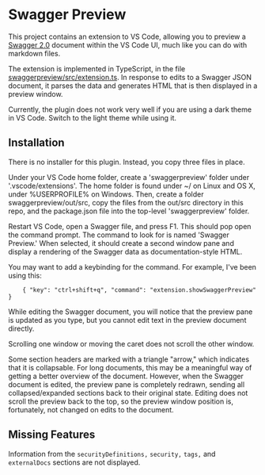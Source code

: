 # Swagger Preview

This project contains an extension to VS Code, allowing you to preview a [Swagger 2.0](https://github.com/OAI/OpenAPI-Specification/blob/master/versions/2.0.md) document within the VS Code UI,
much like you can do with markdown files.

The extension is implemented in TypeScript, in the file [swaggerpreview/src/extension.ts](swaggerpreview/src/extension.ts). In response to edits to a Swagger JSON document, it parses the data and generates HTML that is then displayed in a preview window.

Currently, the plugin does not work very well if you are using a dark theme in VS Code. Switch to the light theme while using it.

## Installation

There is no installer for this plugin. Instead, you copy three files in place.

Under your VS Code home folder, create a 'swaggerpreview' folder under '.vscode/extensions'. The home folder is found under ~/ on Linux and OS X, under %USERPROFILE% on Windows. Then, create a folder swaggerpreview/out/src,
copy the files from the out/src directory in this repo, and the package.json file into the top-level 'swaggerpreview' folder.

Restart VS Code, open a Swagger file, and press F1. This should pop open the command prompt. The command to look for is named 'Swagger Preview.' When selected, it should create a second window pane and display a rendering of the Swagger data as documentation-style HTML.

You may want to add a keybinding for the command. For example, I've been using this:

```
	{ "key": "ctrl+shift+q", "command": "extension.showSwaggerPreview" }
```

While editing the Swagger document, you will notice that the preview pane is updated as you type, but you cannot edit text in the preview document directly.

Scrolling one window or moving the caret does not scroll the other window.

Some section headers are marked with a triangle "arrow," which indicates that it is collapsable. For long documents, this may be a meaningful way of getting a better overview of the document. However, when the Swagger document is edited, the preview pane is completely redrawn, sending all collapsed/expanded sections back to their original state. Editing does not scroll the preview back to the top, so the preview window position is, fortunately, not changed on edits to the document.

## Missing Features

Information from the `securityDefinitions,` `security,` `tags,` and `externalDocs` sections are not displayed.
